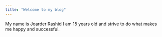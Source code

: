 ```yaml
---
title: "Welcome to my blog"
---
```

My name is Joarder Rashid I am 15 years old and strive to do what makes me happy and successful. 
